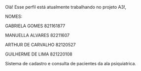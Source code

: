 Olá! Esse perfil está atualmente trabalhando no projeto A3!,

NOMES:

GABRIELA GOMES  821161877

MANUELLA ALVARES 82211607

ARTHUR DE CARVALHO 82120527

GUILHERME DE LIMA 821220108

Sistema de cadastro e consulta de pacientes da ala psiquiatrica.
